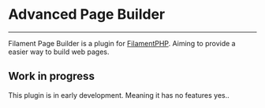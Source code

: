 # Advanced Page Builder
***
Filament Page Builder is a plugin for 
[FilamentPHP](https://filamentphp.com/). Aiming to provide a easier way to
build web pages. 

## Work in progress
This plugin is in early development. Meaning it has no features yes..
